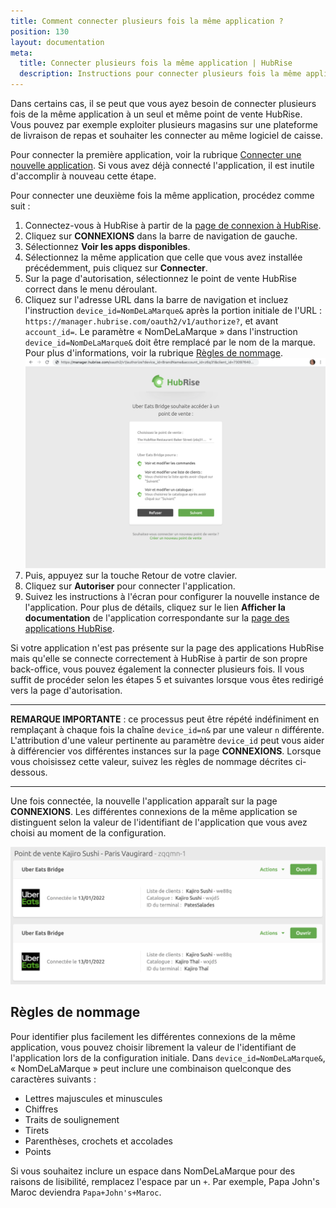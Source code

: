 ```yaml
---
title: Comment connecter plusieurs fois la même application ?
position: 130
layout: documentation
meta:
  title: Connecter plusieurs fois la même application | HubRise
  description: Instructions pour connecter plusieurs fois la même application au même point de vente, notamment des plateformes de livraison de repas.
---
```


Dans certains cas, il se peut que vous ayez besoin de connecter plusieurs fois de la même application à un seul et même point de vente HubRise. Vous pouvez par exemple exploiter plusieurs magasins sur une plateforme de livraison de repas et souhaiter les connecter au même logiciel de caisse.

Pour connecter la première application, voir la rubrique [Connecter une nouvelle application](/docs/connexions#connecter-une-application). Si vous avez déjà connecté l'application, il est inutile d'accomplir à nouveau cette étape.

Pour connecter une deuxième fois la même application, procédez comme suit :

1. Connectez-vous à HubRise à partir de la [page de connexion à HubRise](https://manager.hubrise.com/login?locale=fr-FR).
1. Cliquez sur **CONNEXIONS** dans la barre de navigation de gauche.
1. Sélectionnez **Voir les apps disponibles**.
1. Sélectionnez la même application que celle que vous avez installée précédemment, puis cliquez sur **Connecter**.
1. Sur la page d'autorisation, sélectionnez le point de vente HubRise correct dans le menu déroulant.
1. Cliquez sur l'adresse URL dans la barre de navigation et incluez l'instruction `device_id=NomDeLaMarque&` après la portion initiale de l'URL : `https://manager.hubrise.com/oauth2/v1/authorize?`, et avant `account_id=`. Le paramètre « NomDeLaMarque » dans l'instruction `device_id=NomDeLaMarque&` doit être remplacé par le nom de la marque. Pour plus d'informations, voir la rubrique [Règles de nommage](#r-gles-de-nommage). ![Page d'autorisation avec adresse URL comprenant la chaîne `device_id=2&`.](./images/066-autorisation-page-device-id.png)
1. Puis, appuyez sur la touche Retour de votre clavier.
1. Cliquez sur **Autoriser** pour connecter l'application.
1. Suivez les instructions à l'écran pour configurer la nouvelle instance de l'application. Pour plus de détails, cliquez sur le lien **Afficher la documentation** de l'application correspondante sur la [page des applications HubRise](/apps/).

Si votre application n'est pas présente sur la page des applications HubRise mais qu'elle se connecte correctement à HubRise à partir de son propre back-office, vous pouvez également la connecter plusieurs fois. Il vous suffit de procéder selon les étapes 5 et suivantes lorsque vous êtes redirigé vers la page d'autorisation.

---

**REMARQUE IMPORTANTE** : ce processus peut être répété indéfiniment en remplaçant à chaque fois la chaîne `device_id=n&` par une valeur `n` différente. L'attribution d'une valeur pertinente au paramètre `device_id` peut vous aider à différencier vos différentes instances sur la page **CONNEXIONS**. Lorsque vous choisissez cette valeur, suivez les règles de nommage décrites ci-dessous.

---

Une fois connectée, la nouvelle l'application apparaît sur la page **CONNEXIONS**. Les différentes connexions de la même application se distinguent selon la valeur de l'identifiant de l'application que vous avez choisi au moment de la configuration.

![Les multiples connexions d'une même application peuvent être distinguées selon la valeur de l'identifiant de l'application.](./images/067-multiple-apps-device-id.png)

## Règles de nommage

Pour identifier plus facilement les différentes connexions de la même application, vous pouvez choisir librement la valeur de l'identifiant de l'application lors de la configuration initiale. Dans `device_id=NomDeLaMarque&`, « NomDeLaMarque » peut inclure une combinaison quelconque des caractères suivants :

- Lettres majuscules et minuscules
- Chiffres
- Traits de soulignement
- Tirets
- Parenthèses, crochets et accolades
- Points

Si vous souhaitez inclure un espace dans NomDeLaMarque pour des raisons de lisibilité, remplacez l'espace par un `+`. Par exemple, Papa John's Maroc deviendra `Papa+John's+Maroc`.
